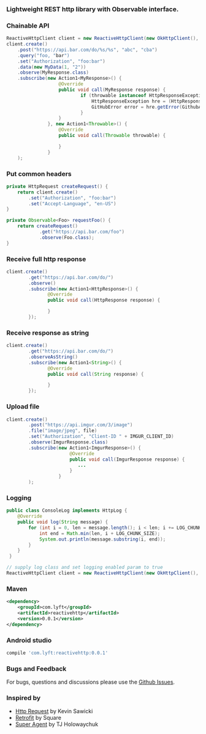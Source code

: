 ### Lightweight REST http library with Observable interface.

### Chainable API

```java
ReactiveHttpClient client = new ReactiveHttpClient(new OkHttpClient(), new Gson(), Schedulers.executor(Executors.newFixedThreadPool(3), null, false);
client.create()
    .post("https://api.bar.com/do/%s/%s", "abc", "cba")
    .query("foo, "bar")
    .set("Authorization", "foo:bar")
    .data(new MyData(1, "2"))
    .observe(MyResponse.class)
    .subscribe(new Action1<MyResponse>() {
                   @Override
                   public void call(MyResponse response) {
                           if (throwable instanceof HttpResponseException) {
                               HttpResponseException hre = (HttpResponseException) throwable;
                               GitHubError error = hre.getError(GithubApiError.class).message);
                           }
                   }
               }, new Action1<Throwable>() {
                   @Override
                   public void call(Throwable throwable) {

                   }
               }
    );
```

### Put common headers
```java
private HttpRequest createRequest() {
    return client.create()
        .set("Authorization", "foo:bar")
        .set("Accept-Language", "en-US")
}

private Observable<Foo> requestFoo() {
    return createRequest()
            .get("https://api.bar.com/foo")
            .observe(Foo.class);
}
```
### Receive full http response
```java
client.create()
        .get("https://api.bar.com/do/")
        .observe()
        .subscribe(new Action1<HttpResponse>() {
               @Override
               public void call(HttpResponse response) {

               }
        });
```
### Receive response as string
```java
client.create()
        .get("https://api.bar.com/do/")
        .observeAsString()
        .subscribe(new Action1<String>() {
               @Override
               public void call(String response) {

               }
        });
```
### Upload file

```java
client.create()
        .post("https://api.imgur.com/3/image")
        .file("image/jpeg", file)
        .set("Authorization", "Client-ID " + IMGUR_CLIENT_ID)
        .observe(ImgurResponse.class)
        .subscribe(new Action1<ImgurResponse>() {
                       @Override
                       public void call(ImgurResponse response) {
                          ...
                       }
                   }
        );
```
### Logging
```java
public class ConsoleLog implements HttpLog {
    @Override
    public void log(String message) {
        for (int i = 0, len = message.length(); i < len; i += LOG_CHUNK_SIZE) {
            int end = Math.min(len, i + LOG_CHUNK_SIZE);
            System.out.println(message.substring(i, end));
        }
    }
 }

// supply log class and set logging enabled param to true
ReactiveHttpClient client = new ReactiveHttpClient(new OkHttpClient(), new Gson(), Schedulers.currentThread(), new ConsoleLog(), true);
```
### Maven
```xml
<dependency>
    <groupId>com.lyft</groupId>
    <artifactId>reactivehttp</artifactId>
    <version>0.0.1</version>
</dependency>
```

### Android studio
```groovy
compile 'com.lyft:reactivehttp:0.0.1'
```
    
### Bugs and Feedback

For bugs, questions and discussions please use the [Github Issues](https://github.com/lyft/rective-http/issues).

### Inspired by

* [Http Request](https://github.com/kevinsawicki/http-request) by Kevin Sawicki
* [Retrofit](http://square.github.io/retrofit/) by Square
* [Super Agent](http://visionmedia.github.io/superagent/) by TJ Holowaychuk
